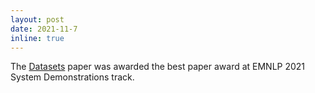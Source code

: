 ```yaml
---
layout: post
date: 2021-11-7
inline: true
---
```

The [Datasets](/#datasets) paper was awarded the best paper award at EMNLP 2021 System Demonstrations track.